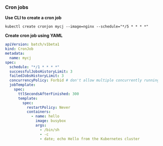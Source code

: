 ### Cron jobs

**Use CLI to create a cron job**

```shell script
kubectl create cronjon mycj --image=nginx --schedule="*/5 * * * *"
````

**Create cron job using YAML**

```yaml
apiVersion: batch/v1beta1
kind: CronJob
metadata:
  name: mycj
spec:
  schedule: "*/1 * * * *"
  successfulJobsHistoryLimit: 3
  failedJobsHistoryLimit: 3
  concurrencyPolicy: Forbid # don't allow multiple concurrently running jobs  
  jobTemplate:
    spec:
      ttlSecondsAfterFinished: 300
      template:
        spec:
          restartPolicy: Never
          containers:
            - name: hello
              image: busybox
              args:
                - /bin/sh
                - -c
                - date; echo Hello from the Kubernetes cluster
```
